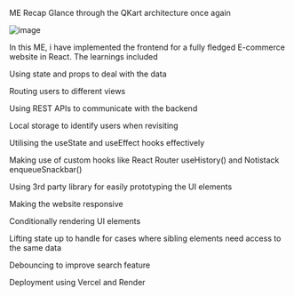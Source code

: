 ME Recap
Glance through the QKart architecture once again

![image](https://github.com/user-attachments/assets/5aa5f0b6-69db-455e-bb24-0d26b7f1ce8e)


In this ME, i have implemented the frontend for a fully fledged E-commerce website in React. The learnings included

Using state and props to deal with the data

Routing users to different views

Using REST APIs to communicate with the backend

Local storage to identify users when revisiting

Utilising the useState and useEffect hooks effectively

Making use of custom hooks like React Router useHistory() and Notistack enqueueSnackbar()

Using 3rd party library for easily prototyping the UI elements

Making the website responsive

Conditionally rendering UI elements

Lifting state up to handle for cases where sibling elements need access to the same data

Debouncing to improve search feature

Deployment using Vercel and Render
